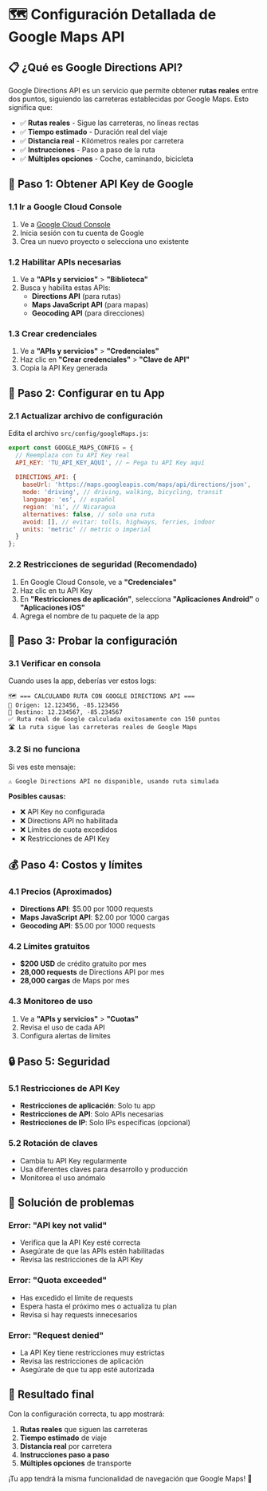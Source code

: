 # 🗺️ Configuración Detallada de Google Maps API

## 📋 **¿Qué es Google Directions API?**

Google Directions API es un servicio que permite obtener **rutas reales** entre dos puntos, siguiendo las carreteras establecidas por Google Maps. Esto significa que:

- ✅ **Rutas reales** - Sigue las carreteras, no líneas rectas
- ✅ **Tiempo estimado** - Duración real del viaje
- ✅ **Distancia real** - Kilómetros reales por carretera
- ✅ **Instrucciones** - Paso a paso de la ruta
- ✅ **Múltiples opciones** - Coche, caminando, bicicleta

## 🚀 **Paso 1: Obtener API Key de Google**

### **1.1 Ir a Google Cloud Console**
1. Ve a [Google Cloud Console](https://console.cloud.google.com/)
2. Inicia sesión con tu cuenta de Google
3. Crea un nuevo proyecto o selecciona uno existente

### **1.2 Habilitar APIs necesarias**
1. Ve a **"APIs y servicios"** > **"Biblioteca"**
2. Busca y habilita estas APIs:
   - **Directions API** (para rutas)
   - **Maps JavaScript API** (para mapas)
   - **Geocoding API** (para direcciones)

### **1.3 Crear credenciales**
1. Ve a **"APIs y servicios"** > **"Credenciales"**
2. Haz clic en **"Crear credenciales"** > **"Clave de API"**
3. Copia la API Key generada

## 🔧 **Paso 2: Configurar en tu App**

### **2.1 Actualizar archivo de configuración**
Edita el archivo `src/config/googleMaps.js`:

```javascript
export const GOOGLE_MAPS_CONFIG = {
  // Reemplaza con tu API Key real
  API_KEY: 'TU_API_KEY_AQUI', // ← Pega tu API Key aquí
  
  DIRECTIONS_API: {
    baseUrl: 'https://maps.googleapis.com/maps/api/directions/json',
    mode: 'driving', // driving, walking, bicycling, transit
    language: 'es', // español
    region: 'ni', // Nicaragua
    alternatives: false, // solo una ruta
    avoid: [], // evitar: tolls, highways, ferries, indoor
    units: 'metric' // metric o imperial
  }
};
```

### **2.2 Restricciones de seguridad (Recomendado)**
1. En Google Cloud Console, ve a **"Credenciales"**
2. Haz clic en tu API Key
3. En **"Restricciones de aplicación"**, selecciona **"Aplicaciones Android"** o **"Aplicaciones iOS"**
4. Agrega el nombre de tu paquete de la app

## 🧪 **Paso 3: Probar la configuración**

### **3.1 Verificar en consola**
Cuando uses la app, deberías ver estos logs:

```
🗺️ === CALCULANDO RUTA CON GOOGLE DIRECTIONS API ===
📍 Origen: 12.123456, -85.123456
🎯 Destino: 12.234567, -85.234567
✅ Ruta real de Google calculada exitosamente con 150 puntos
🛣️ La ruta sigue las carreteras reales de Google Maps
```

### **3.2 Si no funciona**
Si ves este mensaje:
```
⚠️ Google Directions API no disponible, usando ruta simulada
```

**Posibles causas:**
- ❌ API Key no configurada
- ❌ Directions API no habilitada
- ❌ Límites de cuota excedidos
- ❌ Restricciones de API Key

## 💰 **Paso 4: Costos y límites**

### **4.1 Precios (Aproximados)**
- **Directions API**: $5.00 por 1000 requests
- **Maps JavaScript API**: $2.00 por 1000 cargas
- **Geocoding API**: $5.00 por 1000 requests

### **4.2 Límites gratuitos**
- **$200 USD** de crédito gratuito por mes
- **28,000 requests** de Directions API por mes
- **28,000 cargas** de Maps por mes

### **4.3 Monitoreo de uso**
1. Ve a **"APIs y servicios"** > **"Cuotas"**
2. Revisa el uso de cada API
3. Configura alertas de límites

## 🔒 **Paso 5: Seguridad**

### **5.1 Restricciones de API Key**
- **Restricciones de aplicación**: Solo tu app
- **Restricciones de API**: Solo APIs necesarias
- **Restricciones de IP**: Solo IPs específicas (opcional)

### **5.2 Rotación de claves**
- Cambia tu API Key regularmente
- Usa diferentes claves para desarrollo y producción
- Monitorea el uso anómalo

## 🚨 **Solución de problemas**

### **Error: "API key not valid"**
- Verifica que la API Key esté correcta
- Asegúrate de que las APIs estén habilitadas
- Revisa las restricciones de la API Key

### **Error: "Quota exceeded"**
- Has excedido el límite de requests
- Espera hasta el próximo mes o actualiza tu plan
- Revisa si hay requests innecesarios

### **Error: "Request denied"**
- La API Key tiene restricciones muy estrictas
- Revisa las restricciones de aplicación
- Asegúrate de que tu app esté autorizada

## 📱 **Resultado final**

Con la configuración correcta, tu app mostrará:

1. **Rutas reales** que siguen las carreteras
2. **Tiempo estimado** de viaje
3. **Distancia real** por carretera
4. **Instrucciones paso a paso**
5. **Múltiples opciones** de transporte

¡Tu app tendrá la misma funcionalidad de navegación que Google Maps! 🎉
